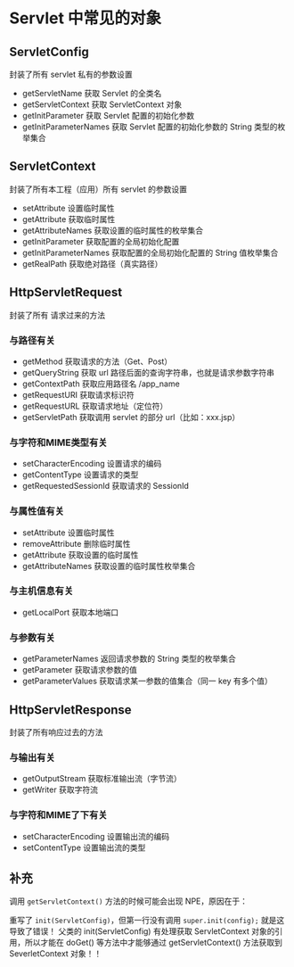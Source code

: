 # Servlet 中常见的对象

## ServletConfig  

封装了所有 servlet 私有的参数设置

- getServletName
  获取 Servlet 的全类名
- getServletContext
  获取 ServletContext 对象
- getInitParameter
  获取 Servlet 配置的初始化参数
- getInitParameterNames
  获取 Servlet 配置的初始化参数的 String 类型的枚举集合


## ServletContext

封装了所有本工程（应用）所有 servlet 的参数设置

- setAttribute
  设置临时属性
- getAttribute
  获取临时属性
- getAttributeNames
  获取设置的临时属性的枚举集合
- getInitParameter
  获取配置的全局初始化配置
- getInitParameterNames
  获取配置的全局初始化配置的 String 值枚举集合
- getRealPath
  获取绝对路径（真实路径）

## HttpServletRequest

封装了所有 请求过来的方法

### 与路径有关

- getMethod
  获取请求的方法（Get、Post）
- getQueryString
  获取 url 路径后面的查询字符串，也就是请求参数字符串
- getContextPath
  获取应用路径名 /app_name
- getRequestURI
  获取请求标识符
- getRequestURL
  获取请求地址（定位符）
- getServletPath
  获取调用 servlet 的部分 url（比如：xxx.jsp）
### 与字符和MIME类型有关

- setCharacterEncoding
  设置请求的编码
- getContentType 
  设置请求的类型
- getRequestedSessionId
  获取请求的 SessionId
  
### 与属性值有关

- setAttribute
  设置临时属性
- removeAttribute
  删除临时属性
- getAttribute
  获取设置的临时属性
- getAttributeNames
  获取设置的临时属性枚举集合
  
### 与主机信息有关

- getLocalPort
  获取本地端口
  
### 与参数有关

- getParameterNames
  返回请求参数的 String 类型的枚举集合
- getParameter
  获取请求参数的值
- getParameterValues
  获取请求某一参数的值集合（同一 key 有多个值）

## HttpServletResponse

封装了所有响应过去的方法


### 与输出有关

- getOutputStream
  获取标准输出流（字节流）
- getWriter
  获取字符流

### 与字符和MIME了下有关

- setCharacterEncoding
  设置输出流的编码
- setContentType
  设置输出流的类型

## 补充

调用 `getServletContext()` 方法的时候可能会出现 NPE，原因在于：

重写了 `init(ServletConfig)`，但第一行没有调用 `super.init(config);` 就是这导致了错误！
父类的 init(ServletConfig) 有处理获取 ServletContext 对象的引用，所以才能在 doGet() 等方法中才能够通过 getServletContext() 方法获取到 SeverletContext 对象！！ 